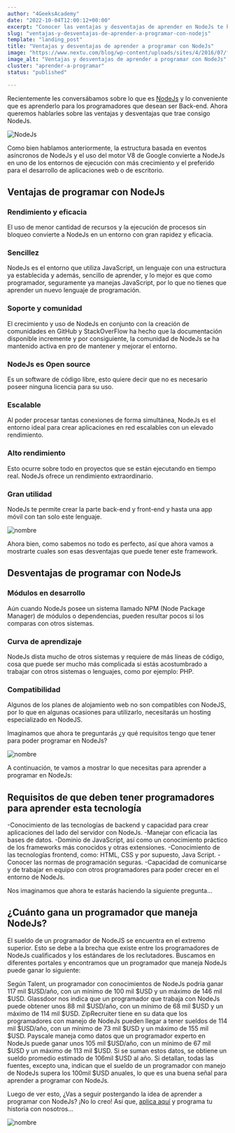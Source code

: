 ```yaml
---
author: "4GeeksAcademy"
date: "2022-10-04T12:00:12+00:00"
excerpt: "Conocer las ventajas y desventajas de aprender en NodeJs te hará comprender porque debes aprender esta tecnologia, lee esta entrada y verás"
slug: "ventajas-y-desventajas-de-aprender-a-programar-con-nodejs"
template: "landing_post"
title: "Ventajas y desventajas de aprender a programar con NodeJs"
image: "https://www.nextu.com/blog/wp-content/uploads/sites/4/2016/07/fb-blog-tue-12-1.jpg"
image_alt: "Ventajas y desventajas de aprender a programar con NodeJs"
cluster: "aprender-a-programar"
status: "published"

---
```


Recientemente les conversábamos sobre lo que es [NodeJs](/es/full-stack/nodejs-el-camino-hacia-el-exito-de-la-programacion-back-end) y lo conveniente que es aprenderlo para los programadores que desean ser Back-end. Ahora queremos hablarles sobre las ventajas y desventajas que trae consigo NodeJs.

  ![NodeJs](https://cdn.dribbble.com/users/505482/screenshots/1776789/nodejs-dribbble_1.gif) 

Como bien hablamos anteriormente, la estructura basada en eventos asíncronos de NodeJs y el uso del motor V8 de Google convierte a NodeJs en uno de los entornos de ejecución con más crecimiento y el preferido para el desarrollo de aplicaciones web o de escritorio. 


## Ventajas de programar con NodeJs
### Rendimiento y eficacia
El uso de menor cantidad de recursos y la ejecución de procesos sin bloqueo convierte a NodeJs en un entorno con gran rapidez y eficacia. 

### Sencillez
NodeJs es el entorno que utiliza JavaScript, un lenguaje con una estructura ya establecida y además, sencillo de aprender, y lo mejor es que como programador, seguramente ya manejas JavaScript, por lo que no tienes que aprender un nuevo lenguaje de programación.

### Soporte y comunidad
El crecimiento y uso de NodeJs en conjunto con la creación de comunidades en GitHub y StackOverFlow ha hecho que la documentación disponible incremente y por consiguiente, la comunidad de NodeJs se ha mantenido activa en pro de mantener y mejorar el entorno. 

### NodeJs es Open source
Es un software de código libre, esto quiere decir que no es necesario poseer ninguna licencia para su uso.

### Escalable
Al poder procesar tantas conexiones de forma simultánea, NodeJs es el entorno ideal para crear aplicaciones en red escalables con un elevado rendimiento. 

### Alto rendimiento
Esto ocurre sobre todo en proyectos que se están ejecutando en tiempo real. NodeJs ofrece un rendimiento extraordinario.

### Gran utilidad
NodeJs te permite crear la parte back-end y front-end y hasta una app móvil con tan solo este lenguaje.

![nombre](https://experienciajoven.com/wp-content/uploads/2020/11/programacion_gamer_001.gif) 

Ahora bien, como sabemos no todo es perfecto, así que ahora vamos a mostrarte cuales son esas desventajas que puede tener este framework.


## Desventajas de programar con NodeJs


### Módulos en desarrollo

Aún cuando NodeJs posee un sistema llamado NPM (Node Package Manager) de módulos o dependencias, pueden resultar pocos si los comparas con otros sistemas.


### Curva de aprendizaje

NodeJs dista mucho de otros sistemas y requiere de más líneas de código, cosa que puede ser mucho más complicada si estás acostumbrado a trabajar con otros sistemas o lenguajes, como por ejemplo: PHP.



### Compatibilidad


Algunos de los planes de alojamiento web no son compatibles con NodeJS, por lo que en algunas ocasiones para utilizarlo, necesitarás un hosting especializado en NodeJS. 

Imaginamos que ahora te preguntarás ¿y qué requisitos tengo que tener para poder programar en NodeJs?

![nombre](https://media.giphy.com/media/WoWm8YzFQJg5i/giphy.gif)



A continuación, te vamos a mostrar lo que necesitas para aprender a programar en NodeJs:



## Requisitos de que deben tener programadores para aprender esta tecnología


-Conocimiento de las tecnologías de backend y capacidad para crear aplicaciones del lado del servidor con NodeJs.
-Manejar con eficacia las bases de datos.
-Dominio de JavaScript, así como un conocimiento práctico de los frameworks más conocidos y otras extensiones.
-Conocimiento de las tecnologías frontend, como: HTML, CSS y por supuesto, Java Script. 
-Conocer las normas de programación seguras.
-Capacidad de comunicarse y de trabajar en equipo con otros programadores para poder crecer en el entorno de NodeJs.

<call-to-action button_text="Postúlate aquí" button_link="/es/landing/curso-node-js" background="rgb(0, 151, 205)" title="Impulsa tu carrera como programador, gracias a NodeJs" text="Te invitamos a impulsar tu carrera como programador backend con nuestro programa de NodeJs."></call-to-action>

Nos imaginamos que ahora te estarás haciendo la siguiente pregunta…

## ¿Cuánto gana un programador que maneja NodeJs?

El sueldo de un programador de NodeJS se encuentra en el extremo superior. Esto se debe a la brecha que existe entre los programadores de NodeJs cualificados y los estándares de los reclutadores. Buscamos en diferentes portales y encontramos que un programador que maneja NodeJs puede ganar lo siguiente:

Según Talent, un programador con conocimientos de NodeJs podría ganar 117 mil $USD/año, con un mínimo de 100 mil $USD y un máximo de 146 mil $USD.
Glassdoor nos indica que un programador que trabaja con NodeJs puede obtener unos 88 mil $USD/año, con un mínimo de 68 mil $USD y un máximo de 114 mil $USD.
ZipRecruiter tiene en su data que los programadores con manejo de NodeJs pueden llegar a tener sueldos de 114 mil $USD/año, con un mínimo de 73 mil $USD y un máximo de 155 mil $USD.
Payscale maneja como datos que un programador experto en NodeJs puede ganar unos 105 mil $USD/año, con un mínimo de 67 mil $USD y un máximo de 113 mil $USD.
Si se suman estos datos, se obtiene un sueldo promedio estimado de 106mil $USD al año. Si detallan, todas las fuentes, excepto una, indican que el sueldo de un programador con manejo de NodeJs supera los 100mil $USD anuales, lo que es una buena señal para aprender a programar con NodeJs.

Luego de ver esto, ¿Vas a seguir postergando la idea de aprender a programar con NodeJs? ¡No lo creo! Así que, [aplica aquí](https://4geeksacademy.com/es/landing/curso-node-js) y programa tu historia con nosotros… 

![nombre](https://img.huffingtonpost.com/asset/5c8b129124000093024cc96a.gif?ops=scalefit_720_noupscale) 
